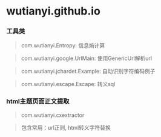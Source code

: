 # wutianyi.github.io

### 工具类
> com.wutianyi.Entropy: 信息熵计算

> com.wutianyi.google.UrlMain: 使用GenericUrl解析url

> com.wutianyi.jchardet.Example: 自动识别字符编码例子

> com.wutianyi.escape.Escape: 转义sql

### html主题页面正文提取
> com.wutianyi.cxextractor

> 包含常用：url正则, html转义字符替换


